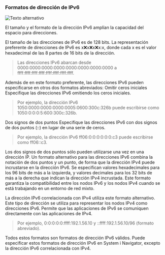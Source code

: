 ### Formatos de dirección de IPv6

![Texto alternativo](https://docs.oracle.com/cd/E19957-01/820-2981/images/basic-IPv6-address.gif)


El tamaño y el formato de la dirección IPv6 amplían la capacidad del espacio para direcciones.

El tamaño de las direcciones de IPv6 es de 128 bits. La representación preferente de direcciones de IPv6 es x:x:x:x:x:x:x:x, donde cada x es el valor hexadecimal de las 8 partes de 16 bits de la dirección. 
> Las direcciones IPv6 abarcan desde 0000:0000:0000:0000:0000:0000:0000:0000 a ffff:ffff:ffff:ffff:ffff:ffff:ffff:ffff.

Además de en este formato preferente, las direcciones IPv6 pueden especificarse en otros dos formatos abreviados:
Omitir ceros iniciales
Especifique las direcciones IPv6 omitiendo los ceros iniciales.
> Por ejemplo, la dirección IPv6 1050:0000:0000:0000:0005:0600:300c:326b puede escribirse como 1050:0:0:0:5:600:300c:326b.

Dos signos de dos puntos
Especifique las direcciones IPv6 con dos signos de dos puntos (::) en lugar de una serie de ceros.

> Por ejemplo, la dirección IPv6 ff06:0:0:0:0:0:0:c3 puede escribirse como ff06::c3.

 Los dos signos de dos puntos sólo pueden utilizarse una vez en una dirección IP.
Un formato alternativo para las direcciones IPv6 combina la notación de dos puntos y un punto, de forma que la dirección IPv4 puede incrustarse en la dirección IPv6. Se especifican valores hexadecimales para los 96 bits de más a la izquierda, y valores decimales para los 32 bits de más a la derecha que indican la dirección IPv4 incrustada. Este formato garantiza la compatibilidad entre los nodos IPv6 y los nodos IPv4 cuando se está trabajando en un entorno de red mixto.

La dirección IPv6 correlacionada con IPv4 utiliza este formato alternativo. Este tipo de dirección se utiliza para representar los nodos IPv4 como direcciones IPv6. Permite que las aplicaciones de IPv6 se comuniquen directamente con las aplicaciones de IPv4. 
>Por ejemplo, 0:0:0:0:0:ffff:192.1.56.10 y ::ffff:192.1.56.10/96 (formato abreviado).

Todos estos formatos son formatos de dirección IPv6 válidos. Puede especificar estos formatos de dirección IPv6 en System i Navigator, excepto la dirección IPv6 correlacionada con IPv4.

